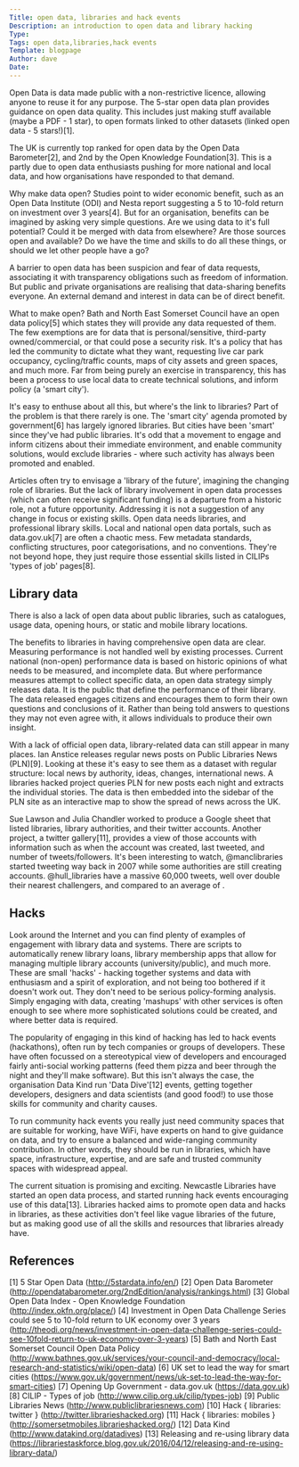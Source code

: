 ```yaml
---
Title: open data, libraries and hack events
Description: an introduction to open data and library hacking
Type:
Tags: open data,libraries,hack events
Template: blogpage
Author: dave
Date:
---
```


Open Data is data made public with a non-restrictive licence, allowing anyone to reuse it for any purpose.  The 5-star open data plan provides guidance on open data quality.  This includes just making stuff available (maybe a PDF - 1 star), to open formats linked to other datasets (linked open data - 5 stars!)[1].

The UK is currently top ranked for open data by the Open Data Barometer[2], and 2nd by the Open Knowledge Foundation[3].  This is a partly due to open data enthusiasts pushing for more national and local data, and how organisations have responded to that demand.

Why make data open?  Studies point to wider economic benefit, such as an Open Data Institute (ODI) and Nesta report suggesting a 5 to 10-fold return on investment over 3 years[4].  But for an organisation, benefits can be imagined by asking very simple questions.  Are we using data to it's full potential? Could it be merged with data from elsewhere?  Are those sources open and available?  Do we have the time and skills to do all these things, or should we let other people have a go?

A barrier to open data has been suspicion and fear of data requests, associating it with transparency obligations such as freedom of information.  But public and private organisations are realising that data-sharing benefits everyone.  An external demand and interest in data can be of direct benefit. 

What to make open?  Bath and North East Somerset Council have an open data policy[5] which states they will provide any data requested of them.  The few exemptions are for data that is personal/sensitive, third-party owned/commercial, or that could pose a security risk.  It's a policy that has led the community to dictate what they want, requesting live car park occupancy, cycling/traffic counts, maps of city assets and green spaces, and much more.  Far from being purely an exercise in transparency, this has been a process to use local data to create technical solutions, and inform policy (a 'smart city').

It's easy to enthuse about all this, but where's the link to libraries?  Part of the problem is that there rarely is one.  The 'smart city' agenda promoted by government[6] has largely ignored libraries.  But cities have been 'smart' since they've had public libraries.  It's odd that a movement to engage and inform citizens about their immediate environment, and enable community solutions, would exclude libraries - where such activity has always been promoted and enabled.

Articles often try to envisage a 'library of the future', imagining the changing role of libraries.  But the lack of library involvement in open data processes (which can often receive significant funding) is a departure from a historic role, not a future opportunity.  Addressing it is not a suggestion of any change in focus or existing skills.  Open data needs libraries, and professional library skills.  Local and national open data portals, such as data.gov.uk[7] are often a chaotic mess.  Few metadata standards, conflicting structures, poor categorisations, and no conventions.  They're not beyond hope, they just require those essential skills listed in CILIPs 'types of job' pages[8].

Library data
------------

There is also a lack of open data about public libraries, such as catalogues, usage data, opening hours, or static and mobile library locations.

The benefits to libraries in having comprehensive open data are clear.  Measuring performance is not handled well by existing processes.  Current national (non-open) performance data is based on historic opinions of what needs to be measured, and incomplete data.  But where performance measures attempt to collect specific data, an open data strategy simply releases data.  It is the public that define the performance of their library.  The data released engages citizens and encourages them to form their own questions and conclusions of it.  Rather than being told answers to questions they may not even agree with, it allows individuals to produce their own insight.  

With a lack of official open data, library-related data can still appear in many places.  Ian Anstice releases regular news posts on Public Libraries News (PLN)[9].  Looking at these it's easy to see them as a dataset with regular structure:  local news by authority, ideas, changes, international news.  A libraries hacked project queries PLN for new posts each night and extracts the individual stories.  The data is then embedded into the sidebar of the PLN site as an interactive map to show the spread of news across the UK.

Sue Lawson and Julia Chandler worked to produce a Google sheet that listed libraries, library authorities, and their twitter accounts.  Another project, a twitter gallery[11], provides a view of those accounts with information such as when the account was created, last tweeted, and number of tweets/followers.  It's been interesting to watch, @manclibraries started tweeting way back in 2007 while some authorities are still creating accounts.  @hull_libraries have a massive 60,000 tweets, well over double their nearest challengers, and compared to an average of .

Hacks
-----

Look around the Internet and you can find plenty of examples of engagement with library data and systems.  There are scripts to automatically renew library loans, library membership apps that allow for managing multiple library accounts (university/public), and much more.  These are small 'hacks' - hacking together systems and data with enthusiasm and a spirit of exploration, and not being too bothered if it doesn't work out.  They don't need to be serious policy-forming analysis.  Simply engaging with data, creating 'mashups' with other services is often enough to see where more sophisticated solutions could be created, and where better data is required.

The popularity of engaging in this kind of hacking has led to hack events (hackathons), often run by tech companies or groups of developers.  These have often focussed on a stereotypical view of developers and encouraged fairly anti-social working patterns (feed them pizza and beer through the night and they'll make software).  But this isn't always the case, the organisation Data Kind run 'Data Dive'[12] events, getting together developers, designers and data scientists (and good food!) to use those skills for community and charity causes.

To run community hack events you really just need community spaces that are suitable for working, have WiFi, have experts on hand to give guidance on data, and try to ensure a balanced and wide-ranging community contribution.  In other words, they should be run in libraries, which have space, infrastructure, expertise, and are safe and trusted community spaces with widespread appeal.

The current situation is promising and exciting.  Newcastle Libraries have started an open data process, and started running hack events encouraging use of this data[13].  Libraries hacked aims to promote open data and hacks in libraries, as these activities don't feel like vague libraries of the future, but as making good use of all the skills and resources that libraries already have.

References
----------

[1] 5 Star Open Data (http://5stardata.info/en/)
[2] Open Data Barometer (http://opendatabarometer.org/2ndEdition/analysis/rankings.html)
[3] Global Open Data Index - Open Knowledge Foundation (http://index.okfn.org/place/)
[4] Investment in Open Data Challenge Series could see 5 to 10-fold return to UK economy over 3 years (http://theodi.org/news/investment-in-open-data-challenge-series-could-see-10fold-return-to-uk-economy-over-3-years)
[5] Bath and North East Somerset Council Open Data Policy (http://www.bathnes.gov.uk/services/your-council-and-democracy/local-research-and-statistics/wiki/open-data)
[6] UK set to lead the way for smart cities (https://www.gov.uk/government/news/uk-set-to-lead-the-way-for-smart-cities)
[7] Opening Up Government - data.gov.uk (https://data.gov.uk)
[8] CILIP - Types of job (http://www.cilip.org.uk/cilip/types-job)
[9] Public Libraries News (http://www.publiclibrariesnews.com)
[10] Hack { libraries: twitter } (http://twitter.librarieshacked.org)
[11] Hack { libraries: mobiles } (http://somersetmobiles.librarieshacked.org/)
[12] Data Kind (http://www.datakind.org/datadives)
[13] Releasing and re-using library data (https://librariestaskforce.blog.gov.uk/2016/04/12/releasing-and-re-using-library-data/)